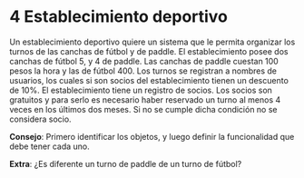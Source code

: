 # 4 Establecimiento deportivo
Un establecimiento deportivo quiere un sistema que le permita organizar los turnos de
las canchas de fútbol y de paddle. El establecimiento posee dos canchas de fútbol 5, y 4
de paddle. Las canchas de paddle cuestan 100 pesos la hora y las de fútbol 400. Los
turnos se registran a nombres de usuarios, los cuales si son socios del establecimiento
tienen un descuento de 10%. El establecimiento tiene un registro de socios. Los socios
son gratuitos y para serlo es necesario haber reservado un turno al menos 4 veces en los
últimos dos meses. Si no se cumple dicha condición no se considera socio.

**Consejo**: Primero identificar los objetos, y luego definir la funcionalidad que debe tener
cada uno.

**Extra**: ¿Es diferente un turno de paddle de un turno de fútbol?